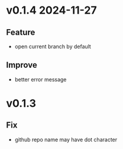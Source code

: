 # v0.1.4 2024-11-27

## Feature

- open current branch by default

## Improve

- better error message


# v0.1.3

## Fix

- github repo name may have dot character
